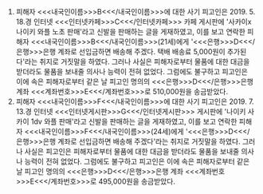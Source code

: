 1. 피해자 <<<내국인이름>>>B<<</내국인이름>>>에 대한 사기
피고인은 2019. 5. 18.경 인터넷 <<<인터넷카페>>>C<<</인터넷카페>>> 카페 게시판에 '사카이x나이키 와플 노초 판매'라고 신발을 판매하는 글을 게재하였고, 이를 보고 연락한 피해자 <<<내국인이름>>>B<<</내국인이름>>>(21세)에게 '<<<은행>>>D<<</은행>>>은행 계좌로 선입금하면 배송해 주겠다. 택배 배송료 5,000원이 추가된다'라는 취지로 거짓말을 하였다. 그러나 사실은 피해자로부터 물품에 대한 대금을 받더라도 물품을 보내줄 의사나 능력이 전혀 없었다. 그럼에도 불구하고 피고인은 이에 속은 피해자로부터 같은 날 피고인 명의의 <<<은행>>>D<<</은행>>>은행 계좌 <<<계좌번호>>>E<<</계좌번호>>>로 510,000원을 송금받았다.
2. 피해자 <<<내국인이름>>>F<<</내국인이름>>>에 대한 사기
피고인은 2019. 7. 13.경 인터넷 <<<인터넷게시판>>>G<<</인터넷게시판>>> 게시판에 '나이키 사카이 1dv 와플 판매'라고 신발을 판매하는 글을 게재하였고, 이를 보고 연락한 피해자 <<<내국인이름>>>F<<</내국인이름>>>(24세)에게 '<<<은행>>>D<<</은행>>>은행 계좌로 선입금하면 배송해 주겠다'라는 취지로 거짓말을 하였다. 그러나 사실은 피고인은 피해자로부터 물품에 대한 대금을 받더라도 물품을 보내줄 의사나 능력이 전혀 없었다. 그럼에도 불구하고 피고인은 이에 속은 피해자로부터 같은 날 피고인 명의의 <<<은행>>>D<<</은행>>>은행 계좌 <<<계좌번호>>>E<<</계좌번호>>>로 495,000원을 송금받았다.